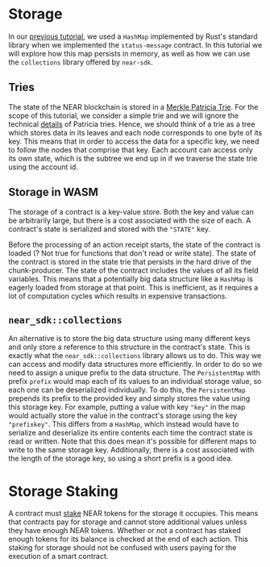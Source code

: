 # Storage

In our [previous tutorial](execution.md), we used a ``HashMap`` implemented by Rust's standard library when we implemented the ``status-message`` contract. In this tutorial we will explore how this map persists in memory, as well as how we can use the ``collections`` library offered by ``near-sdk``.

## Tries
The state of the NEAR blockchain is stored in a [Merkle Patricia Trie](https://en.wikipedia.org/wiki/Trie). For the scope of this tutorial, we consider a simple trie and we will ignore the technical [details](https://en.wikipedia.org/wiki/Radix_tree) of Patricia tries. Hence, we should think of a trie as a tree which stores data in its leaves and each node corresponds to one byte of its key. This means that in order to access the data for a specific key, we need to follow the nodes that comprise that key. Each account can access only its own state, which is the subtree we end up in if we traverse the state trie using the account id.


## Storage in WASM

The storage of a contract is a key-value store. Both the key and value can be arbitrarily large, but there is a cost associated with the size of each. A contract's state is serialized and stored with the ``"STATE"`` key.

Before the processing of an action receipt starts, the state of the contract is loaded (? Not true for functions that don't read or write state). The state of the contract is stored in the state trie that persists in the hard drive of the chunk-producer. The state of the contract includes the values of all its field variables. This means that a potentially big data structure like a ``HashMap`` is eagerly loaded from storage at that point. This is inefficient, as it requires a lot of computation cycles which results in expensive transactions.

## ``near_sdk::collections``

An alternative is to store the big data structure using many different keys and only store a reference to this structure in the contract's state. This is exactly what the ``near_sdk::collections`` library allows us to do. This way we can access and modify data structures more efficiently. In order to do so we need to assign a unique prefix to the data structure.
The ``PersistentMap`` with prefix ``prefix`` would map each of its values to an individual storage value, so each one can be deserialized individually. To do this, the ``PersistentMap`` prepends its prefix to the provided key and simply stores the value using this storage key. For example, putting a value with key ``"key"`` in the map would actually store the value in the contract's storage using the key ``"prefixkey"``.
This differs from a ``HashMap``, which instead would have to serialize and deserialize its entire contents each time the contract state is read or written.
Note that this does mean it's possible for different maps to write to the same storage key. Additionally, there is a cost associated with the length of the storage key, so using a short prefix is a good idea.


# Storage Staking

A contract must [stake](https://docs.near.org/docs/concepts/storage-staking) NEAR tokens for the storage it occupies. This means that contracts pay for storage and cannot store additional values unless they have enough NEAR tokens. Whether or not a contract has staked enough tokens for its balance is checked at the end of each action. This staking for storage should not be confused with users paying for the execution of a smart contract.